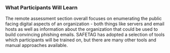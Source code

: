 ### What Participants Will Learn

The remote assessment section overall focuses on enumerating the public facing digital aspects of an organization - both things like servers and email hosts as well as information about the organization that could be used to build convincing phishing emails.  SAFETAG has adopted a selection of tools which participants will be trained on, but there are many other tools and manual approaches available.